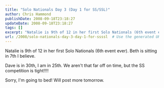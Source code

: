 ```yaml
---
title: "Solo Nationals Day 3 (Day 1 for SS/SSL)"
author: Chris Hammond
publishDate: 2008-09-18T23:18:27
updateDate: 2008-09-18T23:18:27
tags: []
excerpt: "Natalie is 9th of 12 in her first Solo Nationals (6th event ever). Beth is sitting in 7th I believe.  Dave is in 30th, I am in 25th. We aren't that far off on time, but the SS competition is tight!!!!  Sorry, I'm going to bed! Will post more tomorrow."
url: /2008/solo-nationals-day-3-day-1-for-ssssl  # Use the generated URL with year
---
```

<p>Natalie is 9th of 12 in her first Solo Nationals (6th event ever). Beth is sitting in 7th I believe.</p>  <p>Dave is in 30th, I am in 25th. We aren't that far off on time, but the SS competition is tight!!!!</p>  <p>Sorry, I'm going to bed! Will post more tomorrow.</p>
